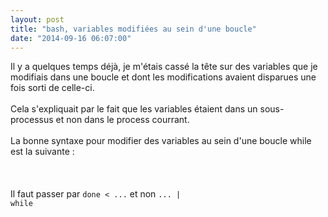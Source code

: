 ```yaml
---
layout: post
title: "bash, variables modifiées au sein d'une boucle"
date: "2014-09-16 06:07:00"
---
```

Il y a quelques temps déjà, je m'étais cassé la tête sur des variables que je modifiais dans une boucle et dont les modifications avaient disparues une fois sorti de celle-ci.<br /><br />Cela s'expliquait par le fait que les variables étaient dans un sous-processus et non dans le process courrant.<br /><br />La bonne syntaxe pour modifier des variables au sein d'une boucle while est la suivante :<br /><br /><script src="https://pastebin.com/embed_js/jcr2UaEJ"></script><br /><br />Il faut passer par <code>done &lt; ...</code> et non <code>... | while</code>
